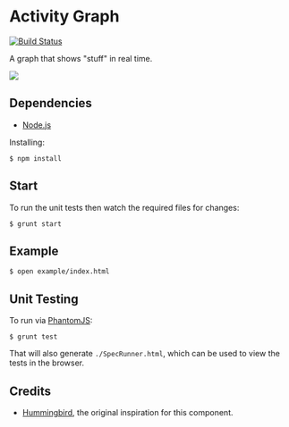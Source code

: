 # Activity Graph

[![Build Status](https://travis-ci.org/tanem/activity-graph.png?branch=master)](https://travis-ci.org/tanem/activity-graph)

A graph that shows \"stuff\" in real time.

![](https://raw.github.com/tanem/activity-graph/master/screenshot.png)

## Dependencies

 * [Node.js](http://nodejs.org/)
 
Installing:

    $ npm install

## Start

To run the unit tests then watch the required files for changes:

    $ grunt start

## Example

    $ open example/index.html

## Unit Testing

To run via [PhantomJS](http://phantomjs.org/):

    $ grunt test

That will also generate `./SpecRunner.html`, which can be used to view the tests in the browser.

## Credits

 * [Hummingbird](http://hummingbirdstats.com/), the original inspiration for this component.
